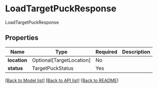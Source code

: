 # LoadTargetPuckResponse

LoadTargetPuckResponse

## Properties
| Name | Type | Required | Description |
| ------------ | ------------- | ------------- | ------------- |
**location** | Optional[TargetLocation] | No |  |
**status** | TargetPuckStatus | Yes |  |


[[Back to Model list]](../../../../README.md#models-v1-link) [[Back to API list]](../../../../README.md#apis-v1-link) [[Back to README]](../../../../README.md)
